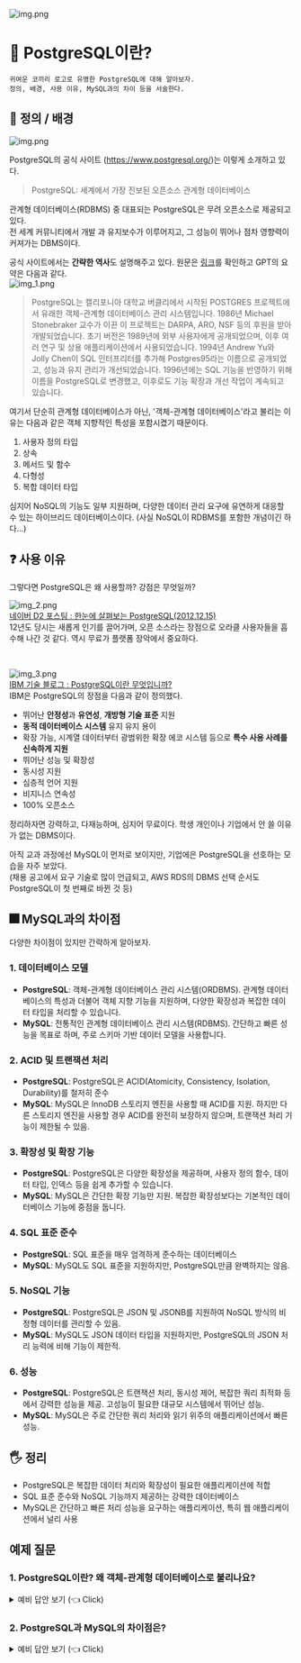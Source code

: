 ![img.png](img/PostgreSQL이란%20이미지/img.png)
# 🐘 PostgreSQL이란?
    귀여운 코끼리 로고로 유명한 PostgreSQL에 대해 알아보자.
    정의, 배경, 사용 이유, MySQL과의 차이 등을 서술한다.


## 🚀 정의 / 배경
![img.png](img/PostgreSQL이란%20이미지/img2.png)

PostgreSQL의 공식 사이트 (https://www.postgresql.org/)는 이렇게 소개하고 있다.

> PostgreSQL: 세계에서 가장 진보된 오픈소스 관계형 데이터베이스

관계형 데이터베이스(RDBMS) 중 대표되는 PostgreSQL은 무려 오픈소스로 제공되고 있다.  
전 세계 커뮤니티에서 개발 과 유지보수가 이루어지고, 그 성능이 뛰어나 점차 영향력이 커져가는 DBMS이다. 

공식 사이트에서는 **간략한 역사**도 설명해주고 있다. 원문은 [링크](https://www.postgresql.org/docs/current/history.html)를 확인하고 GPT의 요약은 다음과 같다.  
![img_1.png](img/PostgreSQL이란%20이미지/img_1.png)
> PostgreSQL는 캘리포니아 대학교 버클리에서 시작된 POSTGRES 프로젝트에서 유래한 객체-관계형 데이터베이스 관리 시스템입니다. 1986년 Michael Stonebraker 교수가 이끈 이 프로젝트는 DARPA, ARO, NSF 등의 후원을 받아 개발되었습니다. 초기 버전은 1989년에 외부 사용자에게 공개되었으며, 이후 여러 연구 및 상용 애플리케이션에서 사용되었습니다. 1994년 Andrew Yu와 Jolly Chen이 SQL 인터프리터를 추가해 Postgres95라는 이름으로 공개되었고, 성능과 유지 관리가 개선되었습니다. 1996년에는 SQL 기능을 반영하기 위해 이름을 PostgreSQL로 변경했고, 이후로도 기능 확장과 개선 작업이 계속되고 있습니다.


여기서 단순히 관계형 데이터베이스가 아닌, '객체-관계형 데이터베이스'라고 불리는 이유는 다음과 같은 객체 지향적인 특성을 포함시켰기 때문이다.
 1. 사용자 정의 타입
 2. 상속
 3. 메서드 및 함수
 4. 다형성
 5. 복합 데이터 타입

심지어 NoSQL의 기능도 일부 지원하며, 다양한 데이터 관리 요구에 유연하게 대응할 수 있는 하이브리드 데이터베이스이다.
(사실 NoSQL이 RDBMS를 포함한 개념이긴 하다...)


## ❓ 사용 이유
그렇다면 PostgreSQL은 왜 사용할까? 강점은 무엇일까?
<br>

![img_2.png](img/PostgreSQL이란%20이미지/img_2.png)  
[네이버 D2 포스팅 : 한눈에 살펴보는 PostgreSQL(2012.12.15)](https://d2.naver.com/helloworld/227936)  
12년도 당시는 새롭게 인기를 끌어가며, 오픈 소스라는 장점으로 오라클 사용자들을 흡수해 나간 것 같다.
역시 무료가 플랫폼 장악에서 중요하다.  

<br>

![img_3.png](img/PostgreSQL이란%20이미지/img_3.png)  
[IBM 기술 블로그 : PostgreSQL이란 무엇입니까?](https://www.ibm.com/kr-ko/topics/postgresql)  
IBM은 PostgreSQL의 장점을 다음과 같이 정의했다.
- 뛰어난 **안정성**과 **유연성**, **개방형 기술 표준** 지원
- **동적 데이터베이스 시스템** 유지 유지 용이
- 확장 가능, 시계열 데이터부터 광범위한 확장 에코 시스템 등으로 **특수 사용 사례를 신속하게 지원**
- 뛰어난 성능 및 확장성
- 동시성 지원
- 심층적 언어 지원
- 비지니스 연속성
- 100% 오픈소스

정리하자면 강력하고, 다재능하며, 심지어 무료이다. 학생 개인이나 기업에서 안 쓸 이유가 없는 DBMS이다.  

아직 교과 과정에선 MySQL이 먼저로 보이지만, 기업에은 PostgreSQL을 선호하는 모습을 자주 보았다.  
(채용 공고에서 요구 기술로 많이 언급되고, AWS RDS의 DBMS 선택 순서도 PostgreSQL이 첫 번째로 바뀐 것 등)


## 🎆 MySQL과의 차이점
다양한 차이점이 있지만 간략하게 알아보자.
### 1. 데이터베이스 모델
   - **PostgreSQL**: 객체-관계형 데이터베이스 관리 시스템(ORDBMS). 관계형 데이터베이스의 특성과 더불어 객체 지향 기능을 지원하며, 다양한 확장성과 복잡한 데이터 타입을 처리할 수 있습니다.
   - **MySQL**: 전통적인 관계형 데이터베이스 관리 시스템(RDBMS). 간단하고 빠른 성능을 목표로 하며, 주로 스키마 기반 데이터 모델을 사용합니다.
### 2. ACID 및 트랜잭션 처리
   - **PostgreSQL**: PostgreSQL은 ACID(Atomicity, Consistency, Isolation, Durability)를 철저히 준수  
   - **MySQL**: MySQL은 InnoDB 스토리지 엔진을 사용할 때 ACID를 지원. 하지만 다른 스토리지 엔진을 사용할 경우 ACID를 완전히 보장하지 않으며, 트랜잭션 처리 기능이 제한될 수 있음.
### 3. 확장성 및 확장 기능
   - **PostgreSQL**: PostgreSQL은 다양한 확장성을 제공하며, 사용자 정의 함수, 데이터 타입, 인덱스 등을 쉽게 추가할 수 있습니다.
   - **MySQL**: MySQL은 간단한 확장 기능만 지원. 복잡한 확장성보다는 기본적인 데이터베이스 기능에 중점을 둡니다.
### 4. SQL 표준 준수
   - **PostgreSQL**: SQL 표준을 매우 엄격하게 준수하는 데이터베이스
   - **MySQL**: MySQL도 SQL 표준을 지원하지만, PostgreSQL만큼 완벽하지는 않음.
### 5. NoSQL 기능
   - **PostgreSQL**: PostgreSQL은 JSON 및 JSONB를 지원하여 NoSQL 방식의 비정형 데이터를 관리할 수 있음.
   - **MySQL**: MySQL도 JSON 데이터 타입을 지원하지만, PostgreSQL의 JSON 처리 능력에 비해 기능이 제한적.
### 6. 성능
   - **PostgreSQL**: PostgreSQL은 트랜잭션 처리, 동시성 제어, 복잡한 쿼리 최적화 등에서 강력한 성능을 제공. 고성능이 필요한 대규모 시스템에서 뛰어난 성능.
   - **MySQL**: MySQL은 주로 간단한 쿼리 처리와 읽기 위주의 애플리케이션에서 빠른 성능.

## 🖐 정리
- PostgreSQL은 복잡한 데이터 처리와 확장성이 필요한 애플리케이션에 적합
- SQL 표준 준수와 NoSQL 기능까지 제공하는 강력한 데이터베이스
- MySQL은 간단하고 빠른 처리 성능을 요구하는 애플리케이션, 특히 웹 애플리케이션에서 널리 사용

## 예제 질문
### 1. PostgreSQL이란? 왜 객체-관계형 데이터베이스로 불리나요?

<details>
   <summary> 예비 답안 보기 (👈 Click)</summary>
<br />

PostgreSQL은 객체 지향적인 특성을 추가하여, 사용자 정의 타입, 상속, 메서드 및 함수, 다형성, 복합 데이터 타입 등을 지원하는 객체-관계형 데이터베이스입니다. 이는 단순한 관계형 데이터베이스와는 차별화된 특징으로, 다양한 데이터 관리와 확장성을 제공합니다.

</details>

### 2. PostgreSQL과 MySQL의 차이점은?

<details>
   <summary> 예비 답안 보기 (👈 Click)</summary>
<br />

1. **데이터베이스 모델**
    - PostgreSQL은 객체-관계형 데이터베이스(ORDBMS)로, 사용자 정의 타입과 확장성을 제공하며 복잡한 데이터를 처리할 수 있습니다. 반면, MySQL은 전통적인 관계형 데이터베이스로, 빠른 성능을
      중점에 둔 간단한 데이터 모델을 지원합니다.
2. **NoSQL 기능**
    - PostgreSQL은 JSON 및 JSONB를 통해 NoSQL 기능도 지원하여 비정형 데이터를 효율적으로 관리할 수 있습니다. MySQL도 JSON 데이터를 지원하지만, PostgreSQL의 처리 성능에는
      미치지 못합니다.
3. **ACID 및 트랜잭션 처리**
    - PostgreSQL은 트랜잭션 처리와 ACID(원자성, 일관성, 고립성, 지속성)를 완벽히 준수합니다. MySQL은 InnoDB 엔진에서 ACID를 지원하지만, 다른 스토리지 엔진에서는 제한적일 수
      있습니다.
4. **ANSI SQL 표준 준수**
    - PostgreSQL은 **ANSI SQL**(국제 표준 SQL)을 철저히 준수하여 최신 SQL 기능을 광범위하게 지원합니다. 이로 인해 복잡한 쿼리 작성이 용이하고 이식성이 뛰어납니다. MySQL도 SQL
      표준을 지원하지만, PostgreSQL만큼 완벽하지 않으며 일부 기능은 제한적입니다.

</details>


